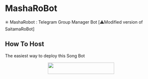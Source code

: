 # MashaRoBot
✳️ MashaRobot : Telegram Group Manager Bot [⚠️Modified version of SaitamaRoBot] 


## How To Host
The easiest way to deploy this Song Bot
<p align="center"><a href="https://heroku.com/deploy?template=https://github.com/Mr-Dark-Prince/MashaRoBot"> <img src="https://img.shields.io/badge/Deploy%20To%20Heroku-blueviolet?style=for-the-badge&logo=heroku" width="220" height="38.45"/></a></p>
